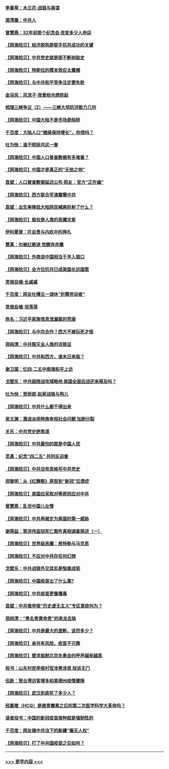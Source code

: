 #### [李春草：木兰花·战狼与美谍](../pages/nsc993/n12935995.md?t=05101551) 
#### [源清晨：中共人](../pages/nsc993/n12935589.md?t=05101551) 
#### [曾慧燕：32年前那个纪念会 改变多少人命运](../pages/nsc993/n12934233.md?t=05101551) 
#### [【网海拾贝】经济脱钩是联手抗共成功的关键](../pages/nsc993/n12934176.md?t=05101551) 
#### [【网海拾贝】中共党史就是部不断树敌史](../pages/nsc993/n12932844.md?t=05101551) 
#### [【网海拾贝】特斯拉的模本效应太震撼](../pages/nsc993/n12925626.md?t=05101551) 
#### [【网海拾贝】与中共和平竞争注定要失败](../pages/nsc993/n12923326.md?t=05101551) 
#### [金浴凤：风流子‧我曾经也想姓赵](../pages/nsc993/n12920911.md?t=05101551) 
#### [梳理三峡争议（2）——三峡大坝防洪能力几何](../pages/nsc993/n12920173.md?t=05101551) 
#### [【网海拾贝】中国大陆不是市场是陷阱](../pages/nsc993/n12920143.md?t=05101551) 
#### [千百度：大陆人口“继续保持增长”，你信吗？](../pages/nsc993/n12918946.md?t=05101551) 
#### [吐为快：谁不晓妖共这一套](../pages/nsc993/n12918941.md?t=05101551) 
#### [【网海拾贝】中国人口普查数据有多难看？](../pages/nsc993/n12917822.md?t=05101551) 
#### [【网海拾贝】中国才是真正的“无依之地”](../pages/nsc993/n12915845.md?t=05101551) 
#### [袁斌：人口普查数据延迟公布 网友：官方“正在编”](../pages/nsc993/n12915748.md?t=05101551) 
#### [【网海拾贝】西方联合军演震慑中共](../pages/nsc993/n12913466.md?t=05101551) 
#### [袁斌：出生率降低大陆网民喊爽折射了什么？](../pages/nsc993/n12913365.md?t=05101551) 
#### [【网海拾贝】极权是人类的恶魔灾星](../pages/nsc993/n12910697.md?t=05101551) 
#### [伊利夏提：在自责与内疚中的挣扎](../pages/nsc993/n12910493.md?t=05101551) 
#### [慧真：勿被红歌迷 觉醒弃赤魔](../pages/nsc993/n12910485.md?t=05101551) 
#### [【网海拾贝】外商进中国相当于羊入狼口](../pages/nsc993/n12908274.md?t=05101551) 
#### [【网海拾贝】全方位抗共已成美国长远国策](../pages/nsc993/n12906878.md?t=05101551) 
#### [灵根自植‧长戚戚](../pages/nsc993/n12905585.md?t=05101551) 
#### [千百度：网友吐槽五一调休“折腾劳动者”](../pages/nsc993/n12905934.md?t=05101551) 
#### [灵根自植‧坦荡荡](../pages/nsc993/n12905562.md?t=05101551) 
#### [佚名：习近平家族信息泄漏案的荒唐](../pages/nsc993/n12904705.md?t=05101551) 
#### [【网海拾贝】与中共合作？西方不被玩死才怪](../pages/nsc993/n12903873.md?t=05101551) 
#### [郑纯清：中共毁灭全人类的活铁证](../pages/nsc993/n12903785.md?t=05101551) 
#### [【网海拾贝】中共和西方，谁末日来临？](../pages/nsc993/n12903482.md?t=05101551) 
#### [谢卫国：忆四‧二五中南海和平上访](../pages/nsc993/n12902192.md?t=05101551) 
#### [戈壁东：中共超限战攻城略地 美国全面应战还来得及吗？](../pages/nsc993/n12902297.md?t=05101551) 
#### [吐为快：贺骄郎‧赵家战狼与狗儿](../pages/nsc993/n12902280.md?t=05101551) 
#### [【网海拾贝】中共什么都干得出来](../pages/nsc993/n12897500.md?t=05101551) 
#### [吴文渊：激进派用种族审视社会问题 加剧分裂](../pages/nsc993/n12893881.md?t=05101551) 
#### [关乐：中共党史绝笔谣](../pages/nsc993/n12897270.md?t=05101551) 
#### [【网海拾贝】中共最怕的就是中国人民](../pages/nsc993/n12894705.md?t=05101551) 
#### [觅真：纪念“四二五” 共同反迫害](../pages/nsc993/n12894553.md?t=05101551) 
#### [【网海拾贝】中共没有资格写中共党史](../pages/nsc993/n12892231.md?t=05101551) 
#### [郑黎明：从《红舞鞋》原型到“新冠”后遗症](../pages/nsc993/n12890469.md?t=05101551) 
#### [【网海拾贝】美国应采取对等原则应对中共](../pages/nsc993/n12889176.md?t=05101551) 
#### [曾慧燕：乱世中国儿女情](../pages/nsc993/n12887931.md?t=05101551) 
#### [【网海拾贝】中共再被定为美国的第一威胁](../pages/nsc993/n12887580.md?t=05101551) 
#### [谢燕益：郭洪伟监狱死亡案件真相调查简述（一）](../pages/nsc993/n12885648.md?t=05101551) 
#### [【网海拾贝】世界级恶魔：希特勒与马克思](../pages/nsc993/n12884062.md?t=05101551) 
#### [【网海拾贝】不应对中共存任何幻想](../pages/nsc993/n12881460.md?t=05101551) 
#### [戈壁东：中共战狼外交其实是恼羞成怒](../pages/nsc993/n12880392.md?t=05101551) 
#### [【网海拾贝】中国疫苗出了什么事?](../pages/nsc993/n12879124.md?t=05101551) 
#### [【网海拾贝】中共疫苗更像播毒](../pages/nsc993/n12876631.md?t=05101551) 
#### [袁斌：中共推举报“历史虚无主义”专区意欲何为？](../pages/nsc993/n12876530.md?t=05101551) 
#### [郑纯清：“黑名贵黄命贵”的来龙去脉](../pages/nsc993/n12875589.md?t=05101551) 
#### [【网海拾贝】中共是最大的垄断，该罚多少？](../pages/nsc993/n12874006.md?t=05101551) 
#### [【网海拾贝】亲共有风险，疫苗不可靠](../pages/nsc993/n12872224.md?t=05101551) 
#### [【网海拾贝】要求抵制北京冬奥会的呼声越来越高](../pages/nsc993/n12868962.md?t=05101551) 
#### [投书：山东村民举报村官涉黑涉恶 投诉无门](../pages/nsc993/n12869726.md?t=05101551) 
#### [伍新：贺台湾访客增多和美德州疫情骤降](../pages/nsc993/n12865651.md?t=05101551) 
#### [【网海拾贝】武汉到底死了多少人？](../pages/nsc993/n12863707.md?t=05101551) 
#### [羟氯喹（HCQ）是继青霉素之后的第二次医学科学大革命吗？](../pages/nsc993/n12638564.md?t=05101551) 
#### [读者投书：中国的新冠疫苗接种就是强制性的](../pages/nsc993/n12859932.md?t=05101551) 
#### [千百度：网友揭中共治下的新疆“毫无人权”](../pages/nsc993/n12858385.md?t=05101551) 
#### [【网海拾贝】打了中共国疫苗之后如何？](../pages/nsc993/n12857866.md?t=05101551) 

----
#### [ >>> 更早内容 <<< ](../indexes/nsc993-earlier.md)
